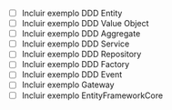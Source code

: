 - [ ] Incluir exemplo DDD Entity
- [ ] Incluir exemplo DDD Value Object
- [ ] Incluir exemplo DDD Aggregate
- [ ] Incluir exemplo DDD Service
- [ ] Incluir exemplo DDD Repository
- [ ] Incluir exemplo DDD Factory
- [ ] Incluir exemplo DDD Event
- [ ] Incluir exemplo Gateway
- [ ] Incluir exemplo EntityFrameworkCore
